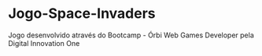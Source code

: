 # Jogo-Space-Invaders
Jogo desenvolvido através do Bootcamp - Órbi Web Games Developer pela Digital Innovation One
